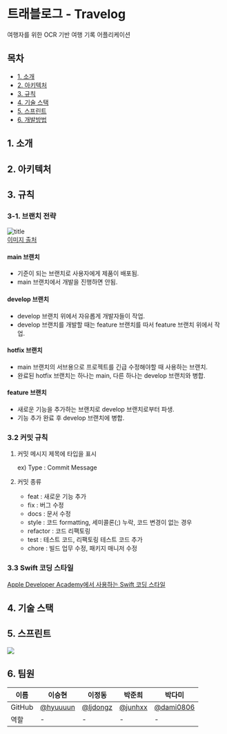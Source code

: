 # 트래블로그 - Travelog

여행자를 위한 OCR 기반 여행 기록 어플리케이션

## 목차
  - [1. 소개](#1-소개)
  - [2. 아키텍처](#2-아키텍처)
  - [3. 규칙](#3-규칙)
  - [4. 기술 스택](#4-기술-스택)
  - [5. 스프린트](#5-스프린트)
  - [6. 개발방법](#6-팀원)

## 1. 소개

## 2. 아키텍처

## 3. 규칙

### 3-1. 브랜치 전략
![title](https://media.vlpt.us/images/yejine2/post/e6833c35-f4ff-493a-b5a2-b4cd82f91f13/git-flow.png)   
[이미지 출처](https://www.campingcoder.com/2018/04/how-to-use-git-flow/)

#### main 브랜치
- 기준이 되는 브랜치로 사용자에게 제품이 배포됨.
- main 브랜치에서 개발을 진행하면 안됨.

#### develop 브랜치
- develop 브랜치 위에서 자유롭게 개발자들이 작업. 
- develop 브랜치를 개발할 때는 feature 브랜치를 따서 feature 브랜치 위에서 작업.

#### hotfix 브랜치
- main 브랜치의 서브용으로 프로젝트를 긴급 수정해야할 때 사용하는 브랜치.
- 완료된 hotfix 브랜치는 하나는 main, 다른 하나는 develop 브랜치와 병합.

#### feature 브랜치
- 새로운 기능을 추가하는 브랜치로 develop 브랜치로부터 파생.
- 기능 추가 완료 후 develop 브랜치에 병합.

### 3.2 커밋 규칙
1) 커밋 메시지 제목에 타입을 표시

    ex) Type : Commit Message

2) 커밋 종류
    - feat 	: 새로운 기능 추가
    - fix 		: 버그 수정
    - docs 	: 문서 수정
    - style 	: 코드 formatting, 세미콜론(;) 누락, 코드 변경이 없는 경우
    - refactor : 코드 리팩토링
    - test 	: 테스트 코드, 리팩토링 테스트 코드 추가
    - chore 	: 빌드 업무 수정, 패키지 매니저 수정

### 3.3 Swift 코딩 스타일
[Apple Developer Academy에서 사용하는 Swift 코딩 스타일](https://github.com/DeveloperAcademy-POSTECH/swift-style-guide)

## 4. 기술 스택

<!--
<img src="https://img.shields.io/badge/Swift-F05138?style=for-the-badge&logo=Swift&logoColor=white"> <img src="https://img.shields.io/badge/Python-3776AB?style=for-the-badge&logo=Python&logoColor=white"> <br>
<img src="https://img.shields.io/badge/Flask-000000?style=for-the-badge&logo=Flask&logoColor=white"> <img src="https://img.shields.io/badge/Mysql-4479A1?style=for-the-badge&logo=Mysql&logoColor=white"> <img src="https://img.shields.io/badge/Firebase-FFCA28?style=for-the-badge&logo=Firebase&logoColor=white"> <br>
<img src="https://img.shields.io/badge/AWS-232F3E?style=for-the-badge&logo=Amazon AWS&logoColor=white"> <img src="https://img.shields.io/badge/Docker-2496ED?style=for-the-badge&logo=Docker&logoColor=white"> <img src="https://img.shields.io/badge/Jenkins-D24939?style=for-the-badge&logo=Jenkins&logoColor=white"> <br>  <img src="https://img.shields.io/badge/Figma-F24E1E?style=for-the-badge&logo=Figma&logoColor=white"> <img src="https://img.shields.io/badge/Slack-4A154B?style=for-the-badge&logo=Slack&logoColor=white"> -->

## 5. 스프린트

<img src="https://img.shields.io/badge/Jira-0052CC?style=for-the-badge&logo=Jira&logoColor=white">

## 6. 팀원 
| 이름 | 이승현 | 이정동 | 박준희 | 박다미 |
| --- | --- | --- | --- | --- |
| GitHub | [@hyuuuun](https://github.com/hyuuuun) | [@ljdongz](https://github.com/ljdongz) | [@junhxx](https://github.com/junhxx) | [@dami0806](https://github.com/dami0806) |
| 역할 | - | - | - | - |

